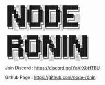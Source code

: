 ```
 ███╗░░██╗░█████╗░██████╗░███████╗
 ████╗░██║██╔══██╗██╔══██╗██╔════╝
 ██╔██╗██║██║░░██║██║░░██║█████╗░░
 ██║╚████║██║░░██║██║░░██║██╔══╝░░
 ██║░╚███║╚█████╔╝██████╔╝███████╗
 ╚═╝░░╚══╝░╚════╝░╚═════╝░╚══════╝

 ██████╗░░█████╗░███╗░░██╗██╗███╗░░██╗
 ██╔══██╗██╔══██╗████╗░██║██║████╗░██║
 ██████╔╝██║░░██║██╔██╗██║██║██╔██╗██║
 ██╔══██╗██║░░██║██║╚████║██║██║╚████║
 ██║░░██║╚█████╔╝██║░╚███║██║██║░╚███║
 ╚═╝░░╚═╝░╚════╝░╚═╝░░╚══╝╚═╝╚═╝░░╚══╝
```

Join Discord	: https://discord.gg/YqVrXbHTBU

Github Page	: https://github.com/node-ronin

